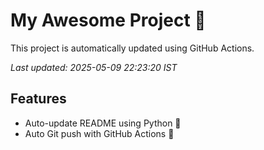 # My Awesome Project 🚀

This project is automatically updated using GitHub Actions.

_Last updated: 2025-05-09 22:23:20 IST_

## Features
- Auto-update README using Python 🐍
- Auto Git push with GitHub Actions 🤖
